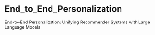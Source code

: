 # End_to_End_Personalization
End-to-End Personalization: Unifying Recommender Systems with Large Language Models 
